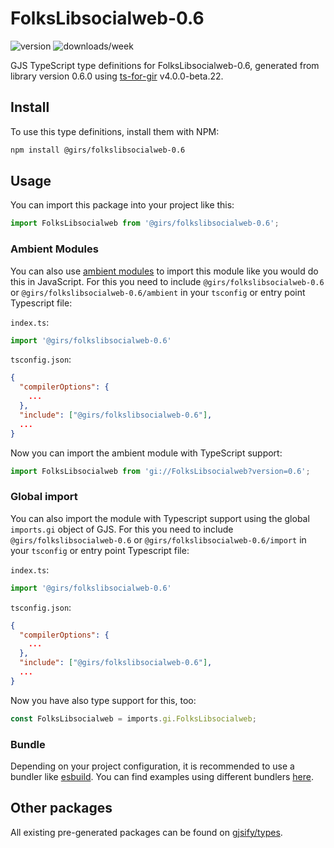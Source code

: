 
# FolksLibsocialweb-0.6

![version](https://img.shields.io/npm/v/@girs/folkslibsocialweb-0.6)
![downloads/week](https://img.shields.io/npm/dw/@girs/folkslibsocialweb-0.6)


GJS TypeScript type definitions for FolksLibsocialweb-0.6, generated from library version 0.6.0 using [ts-for-gir](https://github.com/gjsify/ts-for-gir) v4.0.0-beta.22.


## Install

To use this type definitions, install them with NPM:
```bash
npm install @girs/folkslibsocialweb-0.6
```

## Usage

You can import this package into your project like this:
```ts
import FolksLibsocialweb from '@girs/folkslibsocialweb-0.6';
```

### Ambient Modules

You can also use [ambient modules](https://github.com/gjsify/ts-for-gir/tree/main/packages/cli#ambient-modules) to import this module like you would do this in JavaScript.
For this you need to include `@girs/folkslibsocialweb-0.6` or `@girs/folkslibsocialweb-0.6/ambient` in your `tsconfig` or entry point Typescript file:

`index.ts`:
```ts
import '@girs/folkslibsocialweb-0.6'
```

`tsconfig.json`:
```json
{
  "compilerOptions": {
    ...
  },
  "include": ["@girs/folkslibsocialweb-0.6"],
  ...
}
```

Now you can import the ambient module with TypeScript support: 

```ts
import FolksLibsocialweb from 'gi://FolksLibsocialweb?version=0.6';
```

### Global import

You can also import the module with Typescript support using the global `imports.gi` object of GJS.
For this you need to include `@girs/folkslibsocialweb-0.6` or `@girs/folkslibsocialweb-0.6/import` in your `tsconfig` or entry point Typescript file:

`index.ts`:
```ts
import '@girs/folkslibsocialweb-0.6'
```

`tsconfig.json`:
```json
{
  "compilerOptions": {
    ...
  },
  "include": ["@girs/folkslibsocialweb-0.6"],
  ...
}
```

Now you have also type support for this, too:

```ts
const FolksLibsocialweb = imports.gi.FolksLibsocialweb;
```

### Bundle

Depending on your project configuration, it is recommended to use a bundler like [esbuild](https://esbuild.github.io/). You can find examples using different bundlers [here](https://github.com/gjsify/ts-for-gir/tree/main/examples).

## Other packages

All existing pre-generated packages can be found on [gjsify/types](https://github.com/gjsify/types).

